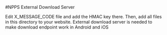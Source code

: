 #NPPS External Download Server

Edit X_MESSAGE_CODE file and add the HMAC key there. Then, add all files in this directory to your website.
External download server is needed to make download endpoint work in Android and iOS
